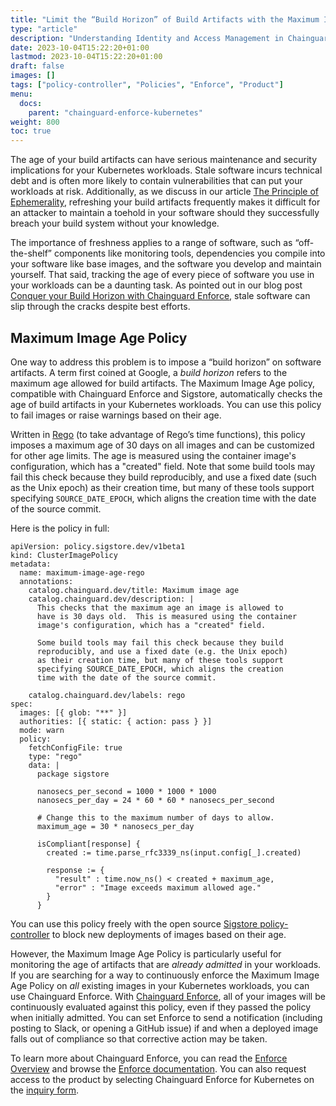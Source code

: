 ```yaml
---
title: "Limit the “Build Horizon” of Build Artifacts with the Maximum Image Age Policy"
type: "article"
description: "Understanding Identity and Access Management in Chainguard Enforce"
date: 2023-10-04T15:22:20+01:00
lastmod: 2023-10-04T15:22:20+01:00
draft: false
images: []
tags: ["policy-controller", "Policies", "Enforce", "Product"]
menu:
  docs:
    parent: "chainguard-enforce-kubernetes"
weight: 800
toc: true
---
```


The age of your build artifacts can have serious maintenance and security implications for your Kubernetes workloads. Stale software incurs technical debt and is often more likely to contain vulnerabilities that can put your workloads at risk. Additionally, as we discuss in our article [The Principle of Ephemerality](https://www.chainguard.dev/unchained/the-principle-of-ephemerality), refreshing your build artifacts frequently makes it difficult for an attacker to maintain a toehold in your software should they successfully breach your build system without your knowledge.

The importance of freshness applies to a range of software, such as “off-the-shelf” components like monitoring tools, dependencies you compile into your software like base images, and the software you develop and maintain yourself. That said, tracking the age of every piece of software you use in your workloads can be a daunting task. As pointed out in our blog post [Conquer your Build Horizon with Chainguard Enforce](https://www.chainguard.dev/unchained/conquer-your-build-horizon-with-chainguard-enforce-in-2023), stale software can slip through the cracks despite best efforts.

## Maximum Image Age Policy

One way to address this problem is to impose a “build horizon” on software artifacts. A term first coined at Google, a _build horizon_ refers to the maximum age allowed for build artifacts. The Maximum Image Age policy, compatible with Chainguard Enforce and Sigstore, automatically checks the age of build artifacts in your Kubernetes workloads. You can use this policy to fail images or raise warnings based on their age.

Written in [Rego](/chainguard/chainguard-enforce/chainguard-enforce-kubernetes/chainguard-enforce-rego-policies/) (to take advantage of Rego’s time functions), this policy imposes a maximum age of 30 days on all images and can be customized for other age limits. The age is measured using the container image's configuration, which has a "created" field. Note that some build tools may fail this check because they build reproducibly, and use a fixed date (such as the Unix epoch) as their creation time, but many of these tools support specifying `SOURCE_DATE_EPOCH`, which aligns the creation time with the date of the source commit.

Here is the policy in full:

```
apiVersion: policy.sigstore.dev/v1beta1
kind: ClusterImagePolicy
metadata:
  name: maximum-image-age-rego
  annotations:
    catalog.chainguard.dev/title: Maximum image age
    catalog.chainguard.dev/description: |
      This checks that the maximum age an image is allowed to
      have is 30 days old.  This is measured using the container
      image's configuration, which has a "created" field.

      Some build tools may fail this check because they build
      reproducibly, and use a fixed date (e.g. the Unix epoch)
      as their creation time, but many of these tools support
      specifying SOURCE_DATE_EPOCH, which aligns the creation
      time with the date of the source commit.

    catalog.chainguard.dev/labels: rego
spec:
  images: [{ glob: "**" }]
  authorities: [{ static: { action: pass } }]
  mode: warn
  policy:
    fetchConfigFile: true
    type: "rego"
    data: |
      package sigstore

      nanosecs_per_second = 1000 * 1000 * 1000
      nanosecs_per_day = 24 * 60 * 60 * nanosecs_per_second

      # Change this to the maximum number of days to allow.
      maximum_age = 30 * nanosecs_per_day

      isCompliant[response] {
        created := time.parse_rfc3339_ns(input.config[_].created)

        response := {
          "result" : time.now_ns() < created + maximum_age,
          "error" : "Image exceeds maximum allowed age."
        }
      }
```

You can use this policy freely with the open source [Sigstore policy-controller](https://edu.chainguard.dev/open-source/sigstore/policy-controller/how-to-install-policy-controller) to block new deployments of images based on their age.

However, the Maximum Image Age Policy is particularly useful for monitoring the age of artifacts that are _already admitted_ in your workloads. If you are searching for a way to continuously enforce the Maximum Image Age Policy on _all_ existing images in your Kubernetes workloads, you can use Chainguard Enforce. With [Chainguard Enforce](https://www.chainguard.dev/chainguard-enforce), all of your images will be continuously evaluated against this policy, even if they passed the policy when initially admitted. You can set Enforce to send a notification (including posting to Slack, or opening a GitHub issue) if and when a deployed image falls out of compliance so that corrective action may be taken.

To learn more about Chainguard Enforce, you can read the [Enforce Overview](https://edu.chainguard.dev/chainguard/chainguard-enforce/chainguard-enforce-kubernetes/enforce-overview/) and browse the [Enforce documentation](https://edu.chainguard.dev/chainguard/chainguard-enforce/chainguard-enforce-kubernetes/). You can also request access to the product by selecting Chainguard Enforce for Kubernetes on the [inquiry form](https://www.chainguard.dev/contact?utm_source=docs).
